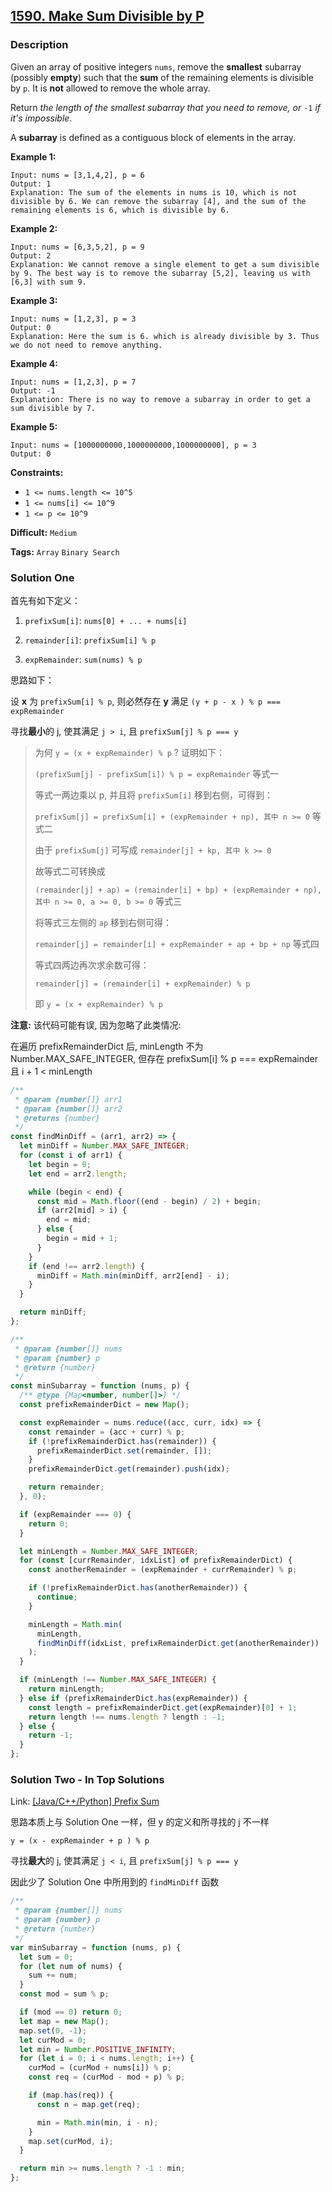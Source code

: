 ## [1590. Make Sum Divisible by P](https://leetcode.com/problems/make-sum-divisible-by-p/)

### Description

Given an array of positive integers `nums`, remove the **smallest** subarray (possibly **empty**) such that the **sum** of the remaining elements is divisible by `p`. It is **not** allowed to remove the whole array.

Return _the length of the smallest subarray that you need to remove, or_ `-1` _if it's impossible_.

A **subarray** is defined as a contiguous block of elements in the array.

**Example 1:**

```
Input: nums = [3,1,4,2], p = 6
Output: 1
Explanation: The sum of the elements in nums is 10, which is not divisible by 6. We can remove the subarray [4], and the sum of the remaining elements is 6, which is divisible by 6.
```

**Example 2:**

```
Input: nums = [6,3,5,2], p = 9
Output: 2
Explanation: We cannot remove a single element to get a sum divisible by 9. The best way is to remove the subarray [5,2], leaving us with [6,3] with sum 9.
```

**Example 3:**

```
Input: nums = [1,2,3], p = 3
Output: 0
Explanation: Here the sum is 6. which is already divisible by 3. Thus we do not need to remove anything.
```

**Example 4:**

```
Input: nums = [1,2,3], p = 7
Output: -1
Explanation: There is no way to remove a subarray in order to get a sum divisible by 7.
```

**Example 5:**

```
Input: nums = [1000000000,1000000000,1000000000], p = 3
Output: 0
```

**Constraints:**

- `1 <= nums.length <= 10^5`
- `1 <= nums[i] <= 10^9`
- `1 <= p <= 10^9`

**Difficult:** `Medium`

**Tags:** `Array` `Binary Search`

### Solution One

首先有如下定义：

1. `prefixSum[i]`: `nums[0] + ... + nums[i]`

2. `remainder[i]`: `prefixSum[i] % p`

3. `expRemainder`: `sum(nums) % p`

思路如下：

设 **x** 为 `prefixSum[i] % p`, 则必然存在 **y** 满足 `(y + p - x ) % p === expRemainder`

寻找**最小**的 j, 使其满足 `j > i`, 且 `prefixSum[j] % p === y`

> 为何 `y = (x + expRemainder) % p` ? 证明如下：
>
> `(prefixSum[j] - prefixSum[i]) % p = expRemainder` 等式一
>
> 等式一两边乘以 p, 并且将 `prefixSum[i]` 移到右侧，可得到：
>
> `prefixSum[j] = prefixSum[i] + (expRemainder + np), 其中 n >= 0` 等式二
>
> 由于 `prefixSum[j]` 可写成 `remainder[j] + kp, 其中 k >= 0`
>
> 故等式二可转换成
>
> `(remainder[j] + ap) = (remainder[i] + bp) + (expRemainder + np), 其中 n >= 0, a >= 0, b >= 0` 等式三
>
> 将等式三左侧的 `ap` 移到右侧可得：
>
> `remainder[j] = remainder[i] + expRemainder + ap + bp + np` 等式四
>
> 等式四两边再次求余数可得：
>
> `remainder[j] = (remainder[i] + expRemainder) % p`
>
> 即 `y = (x + expRemainder) % p`

**注意:** 该代码可能有误, 因为忽略了此类情况:

在遍历 prefixRemainderDict 后, minLength 不为 Number.MAX_SAFE_INTEGER, 但存在 prefixSum[i] % p === expRemainder 且 i + 1 < minLength

```javascript
/**
 * @param {number[]} arr1
 * @param {number[]} arr2
 * @returns {number}
 */
const findMinDiff = (arr1, arr2) => {
  let minDiff = Number.MAX_SAFE_INTEGER;
  for (const i of arr1) {
    let begin = 0;
    let end = arr2.length;

    while (begin < end) {
      const mid = Math.floor((end - begin) / 2) + begin;
      if (arr2[mid] > i) {
        end = mid;
      } else {
        begin = mid + 1;
      }
    }
    if (end !== arr2.length) {
      minDiff = Math.min(minDiff, arr2[end] - i);
    }
  }

  return minDiff;
};

/**
 * @param {number[]} nums
 * @param {number} p
 * @return {number}
 */
const minSubarray = function (nums, p) {
  /** @type {Map<number, number[]>} */
  const prefixRemainderDict = new Map();

  const expRemainder = nums.reduce((acc, curr, idx) => {
    const remainder = (acc + curr) % p;
    if (!prefixRemainderDict.has(remainder)) {
      prefixRemainderDict.set(remainder, []);
    }
    prefixRemainderDict.get(remainder).push(idx);

    return remainder;
  }, 0);

  if (expRemainder === 0) {
    return 0;
  }

  let minLength = Number.MAX_SAFE_INTEGER;
  for (const [currRemainder, idxList] of prefixRemainderDict) {
    const anotherRemainder = (expRemainder + currRemainder) % p;

    if (!prefixRemainderDict.has(anotherRemainder)) {
      continue;
    }

    minLength = Math.min(
      minLength,
      findMinDiff(idxList, prefixRemainderDict.get(anotherRemainder))
    );
  }

  if (minLength !== Number.MAX_SAFE_INTEGER) {
    return minLength;
  } else if (prefixRemainderDict.has(expRemainder)) {
    const length = prefixRemainderDict.get(expRemainder)[0] + 1;
    return length !== nums.length ? length : -1;
  } else {
    return -1;
  }
};
```

### Solution Two - In Top Solutions

Link: [[Java/C++/Python] Prefix Sum](https://leetcode.com/problems/make-sum-divisible-by-p/discuss/854197/JavaC%2B%2BPython-Prefix-Sum)

思路本质上与 Solution One 一样，但 y 的定义和所寻找的 j 不一样

`y = (x - expRemainder + p ) % p`

寻找**最大**的 j, 使其满足 `j < i`, 且 `prefixSum[j] % p === y`

因此少了 Solution One 中所用到的 `findMinDiff` 函数

```javascript
/**
 * @param {number[]} nums
 * @param {number} p
 * @return {number}
 */
var minSubarray = function (nums, p) {
  let sum = 0;
  for (let num of nums) {
    sum += num;
  }
  const mod = sum % p;

  if (mod == 0) return 0;
  let map = new Map();
  map.set(0, -1);
  let curMod = 0;
  let min = Number.POSITIVE_INFINITY;
  for (let i = 0; i < nums.length; i++) {
    curMod = (curMod + nums[i]) % p;
    const req = (curMod - mod + p) % p;

    if (map.has(req)) {
      const n = map.get(req);

      min = Math.min(min, i - n);
    }
    map.set(curMod, i);
  }

  return min >= nums.length ? -1 : min;
};
```
